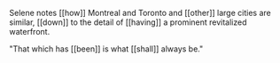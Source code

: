 Selene notes [[how]] Montreal and Toronto and [[other]] large cities are similar, [[down]] to the detail of [[having]] a prominent revitalized waterfront.  
  
"That which has [[been]] is what [[shall]] always be."
